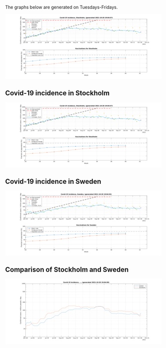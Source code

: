 The graphs below are generated on Tuesdays-Fridays.

<img src="Covid-19_incidence_Stockholm_SE.png" width="1200">

## Covid-19 incidence in Stockholm

![Image](Covid-19_incidence_Stockholm_SE.png)

## Covid-19 incidence in Sweden

![Image](Covid-19_incidence_Sweden_SE.png)

## Comparison of Stockholm and Sweden

![Image](Covid-19_incidence_mean_SE.png)

